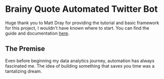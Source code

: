 # Brainy Quote Automated Twitter Bot

Huge thank you to Matt Dray for providing the tutorial and basic framework for this project, I wouldn't have known where to start. You can find the guide and documentation [here](https://github.com/matt-dray/londonmapbot).

## The Premise 
Even before beginning my data analytics journey, automation has always fascinated me. The idea of building something that saves you time was a tantalizing dream.   
